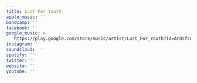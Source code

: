 ```yaml
---
title: Lust For Youth
apple_music: ''
bandcamp: ''
facebook: ''
google_music: >-
   https://play.google.com/store/music/artist/Lust_For_Youth?id=Ardsfzqui4co5gbiq7pmsy6l3v4
instagram: ''
soundcloud: ''
spotify: ''
twitter: ''
website: ''
youtube: ''
---
```


